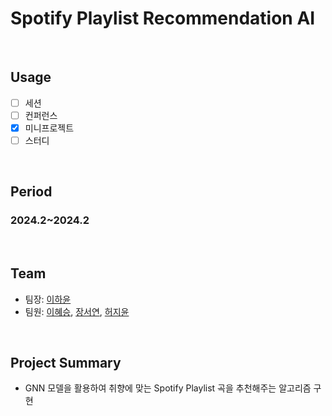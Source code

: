# Spotify Playlist Recommendation AI 

</br>

## Usage
- [ ] 세션
- [ ] 컨퍼런스
- [X] 미니프로젝트
- [ ] 스터디

<br/>

## Period
### 2024.2~2024.2

<br/>

## Team
- 팀장: [이하윤](https://github.com/hayo0n)
- 팀원: [이혜승](https://github.com/hyeseunng), [장서연](https://github.com/useruserai), [허지윤](https://github.com/jiji-heo)

<br/>

## Project Summary
- GNN 모델을 활용하여 취향에 맞는 Spotify Playlist 곡을 추천해주는 알고리즘 구현

<br/>
